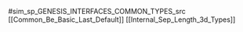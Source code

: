 #sim_sp_GENESIS_INTERFACES_COMMON_TYPES_src
[[Common_Be_Basic_Last_Default]]
[[Internal_Sep_Length_3d_Types]]
